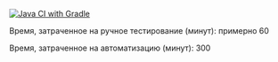[![Java CI with Gradle](https://github.com/Perepadin/DebitCardDeliveryPatternAPI/actions/workflows/gradle.yml/badge.svg?event=push)](https://github.com/Perepadin/DebitCardDeliveryPatternAPI/actions/workflows/gradle.yml)

Время, затраченное на ручное тестирование (минут): примерно 60

Время, затраченное на автоматизацию (минут): 300